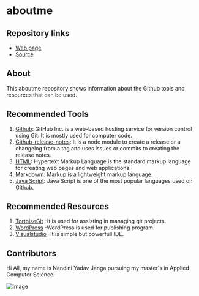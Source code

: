 # aboutme

## Repository links
- [Web page](https://github.com/nandiniyadavjanga "My github web page")
- [Source](https://nandiniyadavjanga.github.io/aboutme/ "My github source page")

## About
This aboutme repository shows information about the Github tools and resources that can be used.

## Recommended Tools

1. [Github](https://github.com/ "https://github.com/"): GitHub Inc. is a web-based hosting service for version control using Git. It is mostly used for computer code.
1. [Github-release-notes](https://github.com/github-tools/github-release-notes "https://github.com/github-tools/github-release-notes"): It is a node module to create a release or a changelog from a tag and uses issues or commits to creating the release notes.
1. [HTML](https://www.w3schools.com/html/ "https://www.w3schools.com/html/"): Hypertext Markup Language is the standard markup language for creating web pages and web applications.
1. [Markdowm](https://en.wikipedia.org/wiki/Markdown "https://en.wikipedia.org/wiki/Markdown"): Markup is a lightweight markup language.
1. [Java Script](https://www.w3schools.com/js/default.asp "https://www.w3schools.com/js/default.asp"): Java Script is one of the most popular languages used on Github.

## Recommended Resources

1. [TortoiseGit](https://tortoisegit.org/ "https://tortoisegit.org/") -It is used for assisting in managing git projects.
1. [WordPress](https://wordpress.com/ "https://wordpress.com/") -WordPress is used for publishing program.
1. [Visualstudio](https://code.visualstudio.com/ "https://code.visualstudio.com/") -It is simple but powerfull IDE.

## Contributors
Hi All, my name is Nandini Yadav Janga pursuing my master's in Applied Computer Science.

![Image](https://s3.amazonaws.com/cdn-origin-etr.akc.org/wp-content/uploads/2018/08/14210453/border-collie-puppy-sweet-near-shoe.jpg "My Dog")
